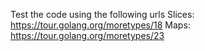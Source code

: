 Test the code using the following urls
Slices: https://tour.golang.org/moretypes/18
Maps: https://tour.golang.org/moretypes/23
